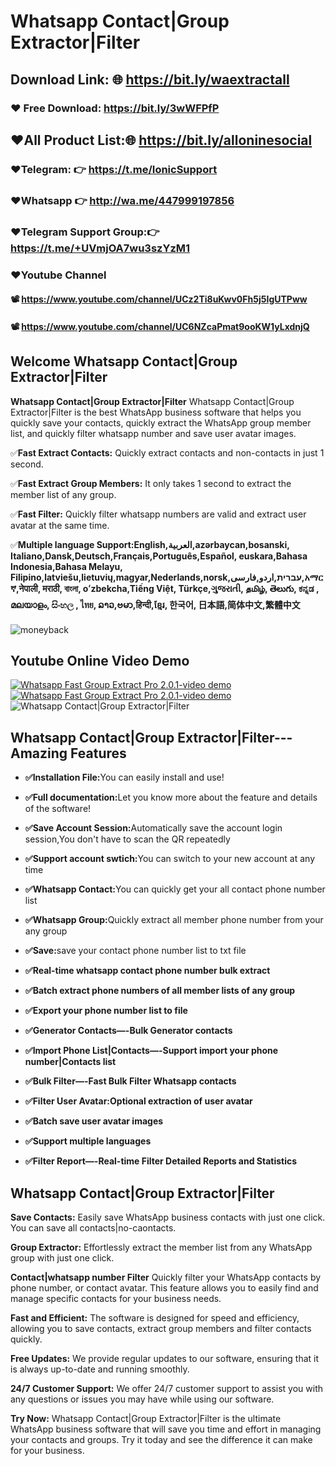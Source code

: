 #  Whatsapp Contact|Group Extractor|Filter

## Download Link: 🌐 https://bit.ly/waextractall


### ❤️ Free Download: https://bit.ly/3wWFPfP

##  ❤️All Product List:🌐 https://bit.ly/alloninesocial
### ❤️Telegram: 👉 https://t.me/IonicSupport   
### ❤️Whatsapp  👉 http://wa.me/447999197856
### ❤️Telegram Support Group:👉 https://t.me/+UVmjOA7wu3szYzM1

### ❤️Youtube Channel 
#### 📽 https://www.youtube.com/channel/UCz2Ti8uKwv0Fh5j5IgUTPww
#### 📽 https://www.youtube.com/channel/UC6NZcaPmat9ooKW1yLxdnjQ


<h2><strong>Welcome Whatsapp Contact|Group Extractor|Filter </strong></h2>

<p><strong>Whatsapp Contact|Group Extractor|Filter</strong> Whatsapp Contact|Group Extractor|Filter is the best WhatsApp business software that helps
 you quickly save your contacts, quickly extract the WhatsApp group member list, and quickly filter whatsapp number and save user avatar images.</p>
 
<p>✅<strong>Fast Extract Contacts:</strong> Quickly extract contacts and non-contacts in just 1 second.</p>
<p>✅<strong>Fast Extract Group Members:</strong> It only takes 1 second to extract the member list of any group.</p>
<p>✅<strong>Fast Filter:</strong> Quickly filter  whatsapp numbers are valid and extract user avatar at the same time.</p>

<p>✅<strong>Multiple language Support:English,العربية,azərbaycan,bosanski, Italiano,Dansk,Deutsch,Français,Português,Español, euskara,Bahasa Indonesia,Bahasa Melayu,
 Filipino,latviešu,lietuvių,magyar,Nederlands,norsk,עברית,اردو,فارسی,አማርኛ,नेपाली, मराठी, বাংলা, oʻzbekcha,Tiếng Việt, Türkçe,ગુજરાતી, தமிழ், తెలుగు, ಕನ್ನಡ , മലയാളം, සිංහල , ไทย, ລາວ,ဗမာ,हिन्दी,ខ្មែរ, 한국어,
 日本語,简体中文,繁體中文</strong></p>

 <img src="https://i.ibb.co/3TwHXgv/moneyback.png" alt="moneyback" />
 <h2><strong>Youtube Online Video Demo</strong></h2>
  <a href="https://youtu.be/275t8R5XHbQ" target="_blank">
     <img src="https://i.ibb.co/xzxBQWw/ytbdemo.png" alt="Whatsapp Fast Group Extract Pro 2.0.1-video demo" />
  </a>
  <a href="https://youtu.be/275t8R5XHbQ" target="_blank">
       <img src="https://i.ibb.co/S0yZv2r/watchbtn.jpg" alt="Whatsapp Fast Group Extract Pro 2.0.1-video demo" />
  </a>
  
  <img src="https://i.ibb.co/LPVmc1b/descpriton.png" alt="Whatsapp Contact|Group Extractor|Filter"/>


<h2><strong>Whatsapp Contact|Group Extractor|Filter--- Amazing Features</strong></h2>
<ul><li><p><strong>✅Installation File:</strong>You can easily install and use!</p></li>
	   <li><p><strong>✅Full documentation:</strong>Let you know more about the feature and details of the software!</p></li>
	   <li><p><strong>✅Save Account Session:</strong>Automatically save the account login session,You don't have to scan the QR repeatedly</p></li>
	   <li><p><strong>✅Support account swtich:</strong>You can switch to your new account at any time</p></li>
	   <li><p><strong>✅Whatsapp Contact:</strong>You can quickly get your all contact phone number list</p></li>
	   <li><p><strong>✅Whatsapp Group:</strong>Quickly extract all member phone number from your any group</p></li>
	   <li><p><strong>✅Save:</strong>save your contact phone number list to txt file</p></li>
       <li><p><strong>✅Real-time whatsapp contact phone number bulk extract</strong></p></li>
	   <li><p><strong>✅Batch extract phone numbers of all member lists of any group </strong></p></li>
	   <li><p><strong>✅Export your phone number list to file </strong></p></li>
	   <li><p><strong>✅Generator Contacts—-Bulk Generator contacts </strong></p></li>
	   <li><p><strong>✅Import Phone List|Contacts—-Support import your phone number|Contacts list </strong></p></li>
	   <li><p><strong>✅Bulk Filter—-Fast Bulk Filter Whatsapp contacts</strong></p></li>
	   <li><p><strong>✅Filter User Avatar:Optional extraction of user avatar</strong></p></li>
	   <li><p><strong>✅Batch save user avatar images</strong></p></li>
	   <li><p><strong>✅Support multiple languages</strong></p></li>
	   <li><p><strong>✅Filter Report—-Real-time Filter Detailed Reports and Statistics</strong></p></li>
	 
	   
	   
</ul>

 

<h2><strong>Whatsapp Contact|Group Extractor|Filter</strong></h2>
<p><strong>Save Contacts:</strong> Easily save WhatsApp business contacts with just one click. You can save all contacts|no-caontacts.</p>

<p> <strong>Group Extractor:</strong> Effortlessly extract the member list from any WhatsApp group with just one click.</p>

<p><strong>Contact|whatsapp number Filter</strong> Quickly filter your WhatsApp contacts by phone number, or contact avatar. 
This feature allows you to easily find and manage specific contacts for your business needs. </p>

<p> <strong>Fast and Efficient:</strong> The software is designed for speed and efficiency, allowing you to save contacts, extract group members and filter contacts quickly.</p>

<p> <strong>Free Updates:</strong> We provide regular updates to our software, ensuring that it is always up-to-date and running smoothly.</p>

<p> <strong>24/7 Customer Support:</strong> We offer 24/7 customer support to assist you with any questions or issues you may have while using our software.</p>

<p> <strong>Try Now:</strong> Whatsapp Contact|Group Extractor|Filter is the ultimate WhatsApp business software that will save you time
 and effort in managing your contacts and groups. Try it today and see the difference it can make for your business.</p>
 
 
 

 
 

